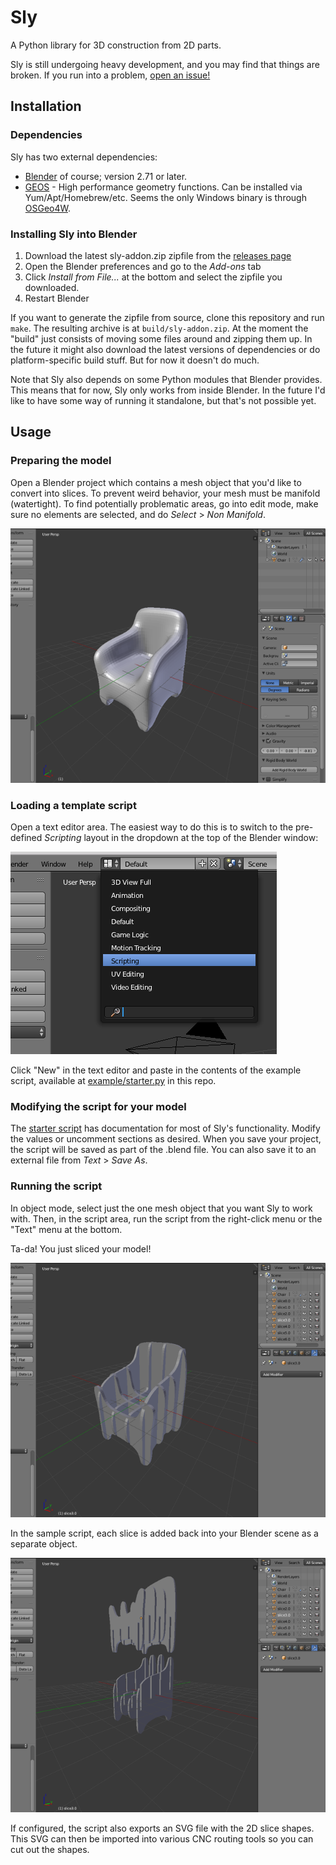 # Sly

A Python library for 3D construction from 2D parts. 

Sly is still undergoing heavy development, and you may find that
things are broken. If you run into a problem, 
[open an issue!](https://github.com/meshulam/sly/issues)


## Installation

### Dependencies

Sly has two external dependencies:

* [Blender](http://www.blender.org/) of course; version 2.71 or later.
* [GEOS](http://trac.osgeo.org/geos/) - High performance geometry
  functions. Can be installed via Yum/Apt/Homebrew/etc. 
  Seems the only Windows binary is through [OSGeo4W](http://trac.osgeo.org/osgeo4w/).


### Installing Sly into Blender

1. Download the latest sly-addon.zip zipfile from the 
   [releases page](https://github.com/meshulam/sly/releases)
2. Open the Blender preferences and go to the *Add-ons* tab
3. Click *Install from File...* at the bottom and select the
   zipfile you downloaded.
4. Restart Blender

If you want to generate the zipfile from source, clone this repository
and run `make`. The resulting archive is at `build/sly-addon.zip`.
At the moment the "build" just consists of moving some files around
and zipping them up. In the future it might also download the latest versions
of dependencies or do platform-specific build stuff. But for now it doesn't
do much.

Note that Sly also depends on some Python modules that Blender provides. 
This means that for now, Sly only works from inside Blender. In the future
I'd like to have some way of running it standalone, but that's not possible
yet.


## Usage

### Preparing the model

Open a Blender project which contains a mesh object that you'd like to 
convert into slices. To prevent weird behavior, your mesh must be manifold 
(watertight). To find potentially problematic areas, go into edit mode, make
sure no elements are selected, and do *Select* > *Non Manifold*. 

![Example model](docs/images/example1.png)


### Loading a template script

Open a text editor area. The easiest way to do this is to switch to the
pre-defined *Scripting* layout in the dropdown at the top of the Blender
window:

![Layout dropdown selector](docs/images/layout-selector.png)

Click "New" in the text editor and paste in the contents of the example
script, available at
[example/starter.py](https://raw.githubusercontent.com/meshulam/sly/master/example/starter.py) 
in this repo.


### Modifying the script for your model

The [starter script](https://raw.githubusercontent.com/meshulam/sly/master/example/starter.py) 
has documentation for most of Sly's functionality. Modify
the values or uncomment sections as desired. When you save your project, the
script will be saved as part of the .blend file. You can also save it to an
external file from *Text* > *Save As*.


### Running the script

In object mode, select just the one mesh object that you want Sly to work with.
Then, in the script area, run the script from the right-click menu or the 
"Text" menu at the bottom. 

Ta-da! You just sliced your model!

![Result of chair.blend](docs/images/example2.png)

In the sample script, each slice is added back into your Blender scene as a
separate object. 

![Exploded view of slices](docs/images/example3.png)

If configured, the script also exports an SVG file with the 2D slice shapes. 
This SVG can then be imported into various CNC routing tools
so you can cut out the shapes.


